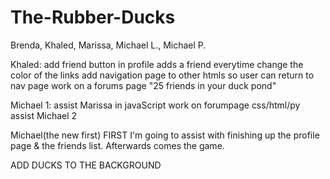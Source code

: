 # The-Rubber-Ducks
Brenda, Khaled, Marissa, Michael L., Michael P.

Khaled:
add friend button in profile adds a friend everytime
change the color of the links
add navigation page to other htmls so user can return to nav page
work on a forums page
"25 friends in your duck pond"

Michael 1:
assist Marissa in javaScript
work on forumpage css/html/py
assist Michael 2

Michael(the new first)
FIRST
I'm going to assist with finishing up the profile page & the friends list. Afterwards comes the game.

ADD DUCKS TO THE BACKGROUND
